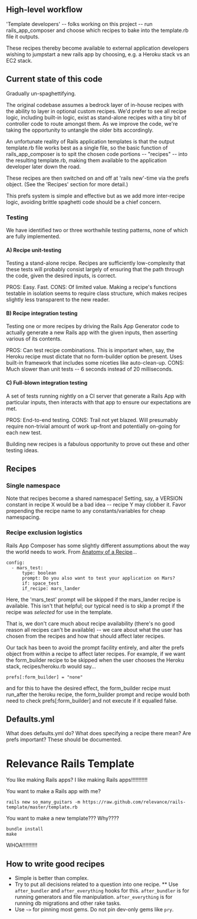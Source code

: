 ## High-level workflow

'Template developers' -- folks working on this project -- run rails_app_composer and choose which recipes to bake into the template.rb file it outputs. 

These recipes thereby become available to external application developers wishing to jumpstart a new rails app by choosing, e.g. a Heroku stack vs an EC2 stack.


## Current state of this code

Gradually un-spaghettifying. 

The original codebase assumes a bedrock layer of in-house recipes with the ability to layer in optional custom recipes. We'd prefer to see all recipe logic, including built-in logic, exist as stand-alone recipes with a tiny bit of controller code to route amongst them. As we improve the code, we're taking the opportunity to untangle the older bits accordingly.

An unfortunate reality of Rails application templates is that the output template.rb file works best as a single file, so the basic function of rails_app_composer is to spit the chosen code portions -- "recipes" -- into the resulting template.rb, making them available to the application developer later down the road.

These recipes are then switched on and off at 'rails new'-time via the prefs object. (See the 'Recipes' section for more detail.)

This prefs system is simple and effective but as we add more inter-recipe logic, avoiding brittle spaghetti code should be a chief concern.


### Testing

We have identified two or three worthwhile testing patterns, none of which are fully implemented.

#### A) Recipe unit-testing

Testing a stand-alone recipe. Recipes are sufficiently low-complexity that these tests will probably consist largely of ensuring that the path through the code, given the desired inputs, is correct.

PROS: Easy. Fast.
CONS: Of limited value. Making a recipe's functions testable in isolation seems to require class structure, which makes recipes slightly less transparent to the new reader.

#### B) Recipe integration testing

Testing one or more recipes by driving the Rails App Generator code to actually generate a new Rails app with the given inputs, then asserting various of its contents.

PROS: Can test recipe combinations. This is important when, say, the Heroku recipe must dictate that no form-builder option be present. Uses built-in framework that includes some niceties like auto-clean-up.
CONS: Much slower than unit tests -- 6 seconds instead of 20 milliseconds.

#### C) Full-blown integration testing

A set of tests running nightly on a CI server that generate a Rails App with particular inputs, then interacts with that app to ensure our expectations are met.

PROS: End-to-end testing.
CONS: Trail not yet blazed. Will presumably require non-trivial amount of work up-front and potentially on-going for each new test.

Building new recipes is a fabulous opportunity to prove out these and other testing ideas.


## Recipes

### Single namespace
Note that recipes become a shared namespace! Setting, say, a VERSION constant in recipe X would be a bad idea -- recipe Y may clobber it. Favor prepending the recipe name to any constants/variables for cheap namespacing.

### Recipe exclusion logistics
Rails App Composer has some slightly different assumptions about the way the world needs to work. From [Anatomy of a Recipe](http://railsapps.github.com/tutorial-rails-apps-composer.html#Anatomy)...

    config:
      - mars_test:
          type: boolean
          prompt: Do you also want to test your application on Mars?
          if: space_test
          if_recipe: mars_lander   

Here, the 'mars_test' prompt will be skipped if the mars_lander recipe is available. This isn't that helpful; our typical need is to skip a prompt if the recipe was *selected* for use in the template.

That is, we don't care much about recipe availability (there's no good reason all recipes can't be available) -- we care about what the user has chosen from the recipes and how that should affect later recipes.

Our tack has been to avoid the prompt facility entirely, and alter the prefs object from within a recipe to affect later recipes. For example, if we want the form_builder recipe to be skipped when the user chooses the Heroku stack, recipes/heroku.rb would say...

    prefs[:form_builder] = "none"

and for this to have the desired effect, the form_builder recipe must run_after the heroku recipe, the form_builder prompt and recipe would both need to check prefs[:form_builder] and not execute if it equalled false.



## Defaults.yml

What does defaults.yml do? What does specifying a recipe there mean? Are prefs important? These should be documented.


# Relevance Rails Template

You like making Rails apps? I like making Rails apps!!!!!!!!!!!

You want to make a Rails app with me?

    rails new so_many_guitars -m https://raw.github.com/relevance/rails-template/master/template.rb
    
You want to make a new template??? Why????

    bundle install
    make
    
WHOA!!!!!!!!!!

## How to write good recipes

* Simple is better than complex.
* Try to put all decisions related to a question into one recipe.
** Use `after_bundler` and `after_everything` hooks for this. `after_bundler` is for running generators and file manipulation. `after_everything` is for running db migrations and other rake tasks.
* Use `~>` for pinning most gems. Do not pin dev-only gems like `pry`.
